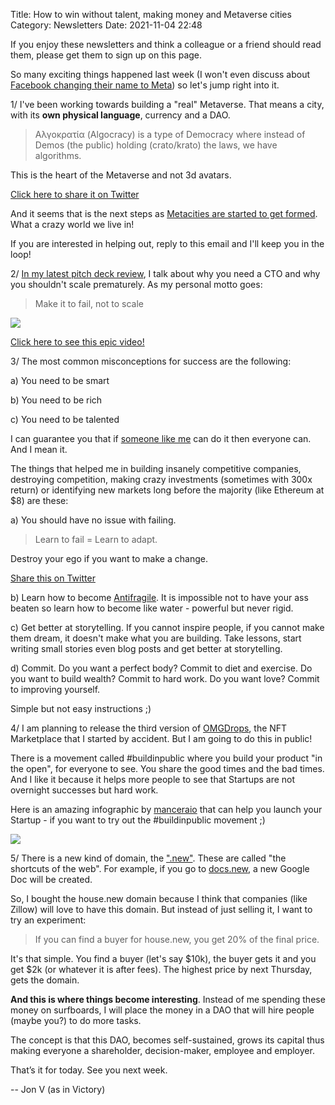 Title: How to win without talent, making money and Metaverse cities
Category: Newsletters 
Date: 2021-11-04 22:48

If you enjoy these newsletters and think a colleague or a friend should read them, please get them to sign up on this page. 



So many exciting things happened last week (I won't even discuss about [Facebook changing their name to Meta](https://sendfox.com/trk/click/9x5v9g0p/vq6krd)) so let's jump right into it.



1/ I've been working towards building a "real" Metaverse. That means a city, with its **own physical language**, currency and a DAO.



> Αλγοκρατία (Algocracy) is a type of Democracy where instead of Demos (the public) holding (crato/krato) the laws, we have algorithms. 

This is the heart of the Metaverse and not 3d avatars.


[Click here to share it on Twitter](https://sendfox.com/trk/click/9x5v9g0p/k0kgdy)



And it seems that is the next steps as [Metacities are started to get formed](https://sendfox.com/trk/click/9x5v9g0p/742v6l). What a crazy world we live in!



If you are interested in helping out, reply to this email and I'll keep you in the loop!



2/ [In my latest pitch deck review](https://sendfox.com/trk/click/9x5v9g0p/69wwze), I talk about why you need a CTO and why you shouldn't scale prematurely. As my personal motto goes:


> Make it to fail, not to scale


![](https://ci5.googleusercontent.com/proxy/LxyS5acjdrGtjvJmaHwBPvOXvPJiDmXftTE5S6cMxnjO7kAAgUfIFcQs7Wej8dFTVt7GbHYFHJBou9-zi8nIMngMNvmUDA6DUFVnWHDzLLZPBhJCts83LrHWKanqj0EIhynrYg=s0-d-e1-ft#https://sendfoxprod.b-cdn.net/media/mafGqKDYXjqj6iDQoJc4Xn33SFM2QAClst5IcVDE16325)





[Click here to see this epic video!](https://sendfox.com/trk/click/9x5v9g0p/69wwze)



3/ The most common misconceptions for success are the following:

a) You need to be smart

b) You need to be rich

c) You need to be talented



I can guarantee you that if [someone like me](https://sendfox.com/trk/click/9x5v9g0p/op6649) can do it then everyone can. And I mean it.



The things that helped me in building insanely competitive companies, destroying competition, making crazy investments (sometimes with 300x return) or identifying new markets long before the majority (like Ethereum at $8) are these:



a) You should have no issue with failing.



> Learn to fail = Learn to adapt. 


Destroy your ego if you want to make a change. 



[Share this on Twitter](https://sendfox.com/trk/click/9x5v9g0p/xz0029)



b) Learn how to become [Antifragile](https://sendfox.com/trk/click/9x5v9g0p/qwnneg). It is impossible not to have your ass beaten so learn how to become like water - powerful but never rigid.



c) Get better at storytelling. If you cannot inspire people, if you cannot make them dream, it doesn't make what you are building. Take lessons, start writing small stories even blog posts and get better at storytelling.



d) Commit. Do you want a perfect body? Commit to diet and exercise. Do you want to build wealth? Commit to hard work. Do you want love? Commit to improving yourself.



Simple but not easy instructions ;)



4/ I am planning to release the third version of [OMGDrops](https://sendfox.com/trk/click/9x5v9g0p/dpzz70), the NFT Marketplace that I started by accident. But I am going to do this in public!



There is a movement called #buildinpublic where you build your product "in the open", for everyone to see. You share the good times and the bad times. And I like it because it helps more people to see that Startups are not overnight successes but hard work.



Here is an amazing infographic by [manceraio](https://sendfox.com/trk/click/9x5v9g0p/84xxl2) that can help you launch your Startup - if you want to try out the #buildinpublic movement ;)



![](https://ci5.googleusercontent.com/proxy/oeBR5CoTr340IWYcogZ4RMk9RV84Crf1m4H_ur7zUFqD5Z3y_X5Tvx19Y6f1oMUbZGBV3w3DWhYcR2x7RjsYewB8kMTGKkIgG2fp391kG9Klly3Oy5PKbsiR4br1y0dlFCr11w=s0-d-e1-ft#https://sendfoxprod.b-cdn.net/media/bW8CwS6KhzdB2n6dGnLXZQZO3udV8gDtnc9oCBA716325)





5/ There is a new kind of domain, the [".new"](https://sendfox.com/trk/click/9x5v9g0p/xz00y9). These are called "the shortcuts of the web". For example, if you go to [docs.new](https://sendfox.com/trk/click/9x5v9g0p/84xxl8), a new Google Doc will be created.



So, I bought the house.new domain because I think that companies (like Zillow) will love to have this domain. But instead of just selling it, I want to try an experiment:



> If you can find a buyer for house.new, you get 20% of the final price.


It's that simple. You find a buyer (let's say $10k), the buyer gets it and you get $2k (or whatever it is after fees). The highest price by next Thursday, gets the domain.



**And this is where things become interesting**. Instead of me spending these money on surfboards, I will place the money in a DAO that will hire people (maybe you?) to do more tasks.



The concept is that this DAO, becomes self-sustained, grows its capital thus making everyone a shareholder, decision-maker, employee and employer.



That’s it for today. See you next week.



-- Jon V (as in Victory)